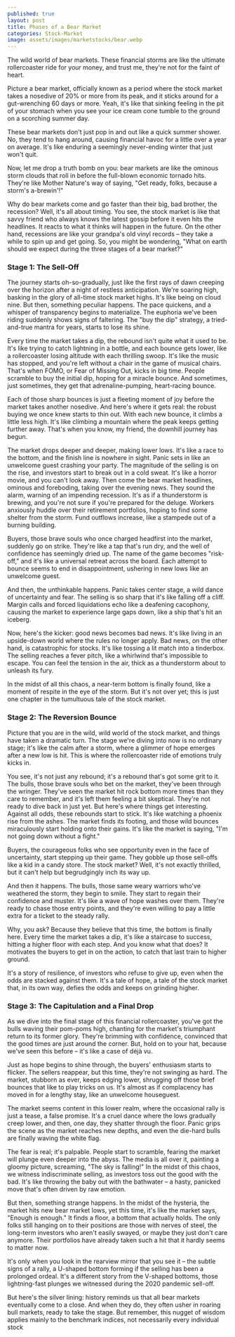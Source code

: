 ```yaml
---
published: true
layout: post
title: Phases of a Bear Market
categories: Stock-Market
image: assets/images/marketstocks/bear.webp
---
```


The wild world of bear markets. These financial storms are like the ultimate rollercoaster ride for your money, and trust me, they're not for the faint of heart.

Picture a bear market, officially known as a period where the stock market takes a nosedive of 20% or more from its peak, and it sticks around for a gut-wrenching 60 days or more. Yeah, it's like that sinking feeling in the pit of your stomach when you see your ice cream cone tumble to the ground on a scorching summer day.

These bear markets don't just pop in and out like a quick summer shower. No, they tend to hang around, causing financial havoc for a little over a year on average. It's like enduring a seemingly never-ending winter that just won't quit.

Now, let me drop a truth bomb on you: bear markets are like the ominous storm clouds that roll in before the full-blown economic tornado hits. They're like Mother Nature's way of saying, "Get ready, folks, because a storm's a-brewin'!"

Why do bear markets come and go faster than their big, bad brother, the recession? Well, it's all about timing. You see, the stock market is like that savvy friend who always knows the latest gossip before it even hits the headlines. It reacts to what it thinks will happen in the future. On the other hand, recessions are like your grandpa's old vinyl records – they take a while to spin up and get going. So, you might be wondering, "What on earth should we expect during the three stages of a bear market?" 

### Stage 1: The Sell-Off
The journey starts oh-so-gradually, just like the first rays of dawn creeping over the horizon after a night of restless anticipation. We're soaring high, basking in the glory of all-time stock market highs. It's like being on cloud nine. But then, something peculiar happens. The pace quickens, and a whisper of transparency begins to materialize. The euphoria we've been riding suddenly shows signs of faltering. The "buy the dip" strategy, a tried-and-true mantra for years, starts to lose its shine.

Every time the market takes a dip, the rebound isn't quite what it used to be. It's like trying to catch lightning in a bottle, and each bounce gets lower, like a rollercoaster losing altitude with each thrilling swoop. It's like the music has stopped, and you're left without a chair in the game of musical chairs. That's when FOMO, or Fear of Missing Out, kicks in big time. People scramble to buy the initial dip, hoping for a miracle bounce. And sometimes, just sometimes, they get that adrenaline-pumping, heart-racing bounce.

Each of those sharp bounces is just a fleeting moment of joy before the market takes another nosedive. And here's where it gets real: the robust buying we once knew starts to thin out. With each new bounce, it climbs a little less high. It's like climbing a mountain where the peak keeps getting further away. That's when you know, my friend, the downhill journey has begun.

The market drops deeper and deeper, making lower lows. It's like a race to the bottom, and the finish line is nowhere in sight. Panic sets in like an unwelcome guest crashing your party. The magnitude of the selling is on the rise, and investors start to break out in a cold sweat. It's like a horror movie, and you can't look away.
Then come the bear market headlines, ominous and foreboding, taking over the evening news. They sound the alarm, warning of an impending recession. It's as if a thunderstorm is brewing, and you're not sure if you're prepared for the deluge. Workers anxiously huddle over their retirement portfolios, hoping to find some shelter from the storm. Fund outflows increase, like a stampede out of a burning building.

Buyers, those brave souls who once charged headfirst into the market, suddenly go on strike. They're like a tap that's run dry, and the well of confidence has seemingly dried up. The name of the game becomes "risk-off," and it's like a universal retreat across the board. Each attempt to bounce seems to end in disappointment, ushering in new lows like an unwelcome guest.

And then, the unthinkable happens. Panic takes center stage, a wild dance of uncertainty and fear. The selling is so sharp that it's like falling off a cliff. Margin calls and forced liquidations echo like a deafening cacophony, causing the market to experience large gaps down, like a ship that's hit an iceberg.

Now, here's the kicker: good news becomes bad news. It's like living in an upside-down world where the rules no longer apply. Bad news, on the other hand, is catastrophic for stocks. It's like tossing a lit match into a tinderbox. The selling reaches a fever pitch, like a whirlwind that's impossible to escape. You can feel the tension in the air, thick as a thunderstorm about to unleash its fury.

In the midst of all this chaos, a near-term bottom is finally found, like a moment of respite in the eye of the storm. But it's not over yet; this is just one chapter in the tumultuous tale of the stock market. 

### Stage 2: The Reversion Bounce
Picture that you are in the wild, wild world of the stock market, and things have taken a dramatic turn. The stage we're diving into now is no ordinary stage; it's like the calm after a storm, where a glimmer of hope emerges after a new low is hit. This is where the rollercoaster ride of emotions truly kicks in.

You see, it's not just any rebound; it's a rebound that's got some grit to it. The bulls, those brave souls who bet on the market, they've been through the wringer. They've seen the market hit rock bottom more times than they care to remember, and it's left them feeling a bit skeptical. They're not ready to dive back in just yet.
But here's where things get interesting. Against all odds, these rebounds start to stick. It's like watching a phoenix rise from the ashes. The market finds its footing, and those wild bounces miraculously start holding onto their gains. It's like the market is saying, "I'm not going down without a fight."

Buyers, the courageous folks who see opportunity even in the face of uncertainty, start stepping up their game. They gobble up those sell-offs like a kid in a candy store. The stock market? Well, it's not exactly thrilled, but it can't help but begrudgingly inch its way up.

And then it happens. The bulls, those same weary warriors who've weathered the storm, they begin to smile. They start to regain their confidence and muster. It's like a wave of hope washes over them. They're ready to chase those entry points, and they're even willing to pay a little extra for a ticket to the steady rally.

Why, you ask? Because they believe that this time, the bottom is finally here. Every time the market takes a dip, it's like a staircase to success, hitting a higher floor with each step. And you know what that does? It motivates the buyers to get in on the action, to catch that last train to higher ground.

It's a story of resilience, of investors who refuse to give up, even when the odds are stacked against them. It's a tale of hope, a tale of the stock market that, in its own way, defies the odds and keeps on grinding higher.

### Stage 3: The Capitulation and a Final Drop
As we dive into the final stage of this financial rollercoaster, you've got the bulls waving their pom-poms high, chanting for the market's triumphant return to its former glory. They're brimming with confidence, convinced that the good times are just around the corner. But, hold on to your hat, because we've seen this before – it's like a case of déjà vu.

Just as hope begins to shine through, the buyers' enthusiasm starts to flicker. The sellers reappear, but this time, they're not swinging as hard. The market, stubborn as ever, keeps edging lower, shrugging off those brief bounces that like to play tricks on us. It's almost as if complacency has moved in for a lengthy stay, like an unwelcome houseguest.

The market seems content in this lower realm, where the occasional rally is just a tease, a false promise. It's a cruel dance where the lows gradually creep lower, and then, one day, they shatter through the floor. Panic grips the scene as the market reaches new depths, and even the die-hard bulls are finally waving the white flag.

The fear is real; it's palpable. People start to scramble, fearing the market will plunge even deeper into the abyss. The media is all over it, painting a gloomy picture, screaming, "The sky is falling!" In the midst of this chaos, we witness indiscriminate selling, as investors toss out the good with the bad. It's like throwing the baby out with the bathwater – a hasty, panicked move that's often driven by raw emotion. 

But then, something strange happens. In the midst of the hysteria, the market hits new bear market lows, yet this time, it's like the market says, "Enough is enough." It finds a floor, a bottom that actually holds. The only folks still hanging on to their positions are those with nerves of steel, the long-term investors who aren't easily swayed, or maybe they just don't care anymore. Their portfolios have already taken such a hit that it hardly seems to matter now.

It's only when you look in the rearview mirror that you see it – the subtle signs of a rally, a U-shaped bottom forming if the selling has been a prolonged ordeal. It's a different story from the V-shaped bottoms, those lightning-fast plunges we witnessed during the 2020 pandemic sell-off.

But here's the silver lining: history reminds us that all bear markets eventually come to a close. And when they do, they often usher in roaring bull markets, ready to take the stage. But remember, this nugget of wisdom applies mainly to the benchmark indices, not necessarily every individual stock
